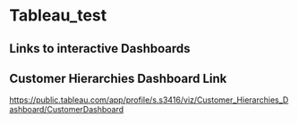 # Tableau_test

## Links to interactive Dashboards
## Customer Hierarchies Dashboard Link 

https://public.tableau.com/app/profile/s.s3416/viz/Customer_Hierarchies_Dashboard/CustomerDashboard 
